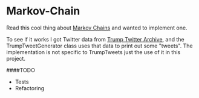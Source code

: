 # Markov-Chain
Read this cool thing about [Markov Chains](http://setosa.io/ev/markov-chains/) and wanted to implement one.

To see if it works I got Twitter data from [Trump Twitter Archive](http://www.trumptwitterarchive.com/), and the TrumpTweetGenerator class uses that data to print out some "tweets". The implementation is not specific to TrumpTweets just the use of it in this project.

####TODO
- Tests
- Refactoring
